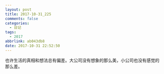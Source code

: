 ```yaml
---
layout: post
title: 2017-10-31_225
comments: false
categories:
  - 日记
tags:
  - 2017
abbrlink: ab043db8
date: 2017-10-31 22:52:50
---
```


  也许生活的真相和想法总有偏差。大公司没有想象的那么美，小公司也没有感觉的那么差。
